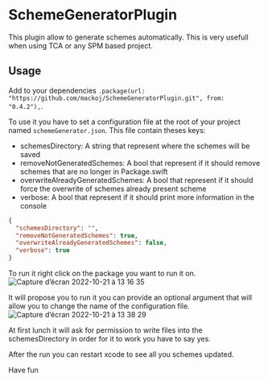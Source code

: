 # SchemeGeneratorPlugin

This plugin allow to generate schemes automatically. 
This is very usefull when using TCA or any SPM based project.

## Usage

Add to your dependencies `.package(url: "https://github.com/mackoj/SchemeGeneratorPlugin.git", from: "0.4.2"),`.

To use it you have to set a configuration file at the root of your project named `schemeGenerator.json`.
This file contain theses keys:
- schemesDirectory: A string that represent where the schemes will be saved
- removeNotGeneratedSchemes: A bool that represent if it should remove schemes that are no longer in Package.swift
- overwriteAlreadyGeneratedSchemes: A bool that represent if it should force the overwrite of schemes already present scheme
- verbose: A bool that represent if it should print more information in the console
```json
{
  "schemesDirectory": "",
  "removeNotGeneratedSchemes": true,
  "overwriteAlreadyGeneratedSchemes": false,
  "verbose": true
}
```

To run it right click on the package you want to run it on.
![Capture d’écran 2022-10-21 à 13 16 35](https://user-images.githubusercontent.com/661647/197189715-d810a52d-ce88-4371-9c9d-09d6d41fe883.png)

It will propose you to run it you can provide an optional argument that will allow you to change the name of the configuration file.
![Capture d’écran 2022-10-21 à 13 38 29](https://user-images.githubusercontent.com/661647/197189807-327b51b5-5f5b-4162-a433-a4c3215e67ec.png)

At first lunch it will ask for permission to write files into the schemesDirectory in order for it to work you have to say yes.

After the run you can restart xcode to see all you schemes updated.

Have fun
